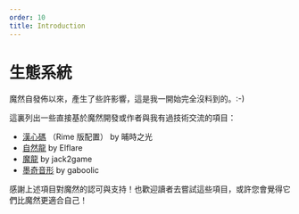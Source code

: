 ```yaml
---
order: 10
title: Introduction
---
```

# 生態系統

魔然自發佈以來，產生了些許影響，這是我一開始完全沒料到的。:-)

這裏列出一些直接基於魔然開發或作者與我有過技術交流的項目：

* [漢心碼](https://hanxinma.gitee.io/) （Rime 版配置） by 晡時之光
* [自然龍](https://github.com/Elflare/zrlong) by Elflare
* [魔龍](https://github.com/jack2game/rime-molong) by jack2game
* [墨奇音形](https://github.com/gaboolic/rime-shuangpin-fuzhuma) by gaboolic

感謝上述項目對魔然的認可與支持！也歡迎讀者去嘗試這些項目，或許您會覺得它們比魔然更適合自己！
